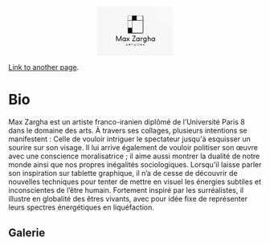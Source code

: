 <!DOCTYPE html>
<html lang="fr">
<head>
    <meta charset="UTF-8">
    <meta name="viewport" content="width=device-width, initial-scale=1.0">
    <title>En-tête avec Image</title>
    <style>
        .header-image {
            display: block;
            margin: 0 auto; /* Centre l'image horizontalement */
            max-width: 100%; /* Assure que l'image ne dépasse pas la largeur de l'écran */
            height: auto; /* Maintient le ratio de l'image */
            width: 30%; /* Réduit la taille de l'image à 50% de sa largeur originale */
        }
    </style>
</head>
<body>
    <img src="zargha site.jpg" class="header-image">
</body>
</html>



[Link to another page](./another-page.html).


# Bio

Max Zargha est un artiste franco-iranien diplômé de l’Université Paris 8 dans le domaine des arts. À travers ses collages, plusieurs intentions se manifestent : Celle de vouloir intriguer le spectateur jusqu'à esquisser un sourire sur son visage. Il lui arrive également de vouloir politiser son œuvre avec une conscience moralisatrice ; il aime aussi montrer la dualité de notre monde ainsi que nos propres inégalités sociologiques. Lorsqu'il laisse parler son inspiration sur tablette graphique, il n’a de cesse de découvrir de nouvelles techniques pour tenter de mettre en visuel les énergies subtiles et inconscientes de l’être humain. Fortement inspiré par les surréalistes, il illustre en globalité des êtres vivants, avec pour idée fixe de représenter leurs spectres énergétiques en liquéfaction.

## Galerie

<!DOCTYPE html>
<html lang="fr">
<head>
    <meta charset="UTF-8">
    <title>Galerie d'images défilante</title>
    <style>
        .carousel {
            width: 30%; /* Largeur du carrousel */
            overflow: hidden; /* Cache les images non visibles */
            margin: 20px auto; /* Centre le carrousel */
        }

        .carousel-container {
            display: flex; /* Affichage en ligne des images */
            width: 500%; /* 5 fois la largeur du carrousel pour contenir toutes les images */
            animation: slide 20s infinite; /* Animation définie ci-dessous */
        }

        .carousel-item {
            width: 20%; /* Chaque image utilise 20% de l'espace (pour 5 images) */
            flex-shrink: 0; /* Empêche le redimensionnement des images */
        }

        .carousel-item img {
            width: 100%; /* Adapte l'image à la largeur disponible */
            height: auto; /* Maintient le ratio */
        }

        /* Keyframes pour l'animation de défilement */
        @keyframes slide {
            0% { transform: translateX(0); }
            20% { transform: translateX(0); }
            25% { transform: translateX(-100%); }
            45% { transform: translateX(-100%); }
            50% { transform: translateX(-200%); }
            70% { transform: translateX(-200%); }
            75% { transform: translateX(-300%); }
            95% { transform: translateX(-300%); }
            100% { transform: translateX(-400%); }
        }
    </style>
     @keyframes slide {
            0% { transform: translateX(0); }
            100% { transform: translateX(-500%); } /* Move by total width of all images */
        }
</head>
<body>
    <div class="carousel">
        <div class="carousel-container">
            <div class="carousel-item">
                <img src="Colonel.jpg" alt="Image 1">
            </div>
            <div class="carousel-item">
                <img src="L'Autel.jpg" alt="Image 2">
            </div>
            <div class="carousel-item">
                <img src="Le Chirurgien.jpg" alt="Image 3">
            </div>
            <div class="carousel-item">
                <img src="Surréalisme.jpg" alt="Image 4">
            </div>
            <div class="carousel-item">
                <img src="Tristesse.jpg" alt="Image 5">
            </div>
        </div>
    </div>
</body>
</html>


### Header 3

```js
// Javascript code with syntax highlighting.
var fun = function lang(l) {
  dateformat.i18n = require('./lang/' + l)
  return true;
}
```

```ruby
# Ruby code with syntax highlighting
GitHubPages::Dependencies.gems.each do |gem, version|
  s.add_dependency(gem, "= #{version}")
end
```

#### Header 4

*   This is an unordered list following a header.
*   This is an unordered list following a header.
*   This is an unordered list following a header.

##### Header 5

1.  This is an ordered list following a header.
2.  This is an ordered list following a header.
3.  This is an ordered list following a header.

###### Header 6

| head1        | head two          | three |
|:-------------|:------------------|:------|
| ok           | good swedish fish | nice  |
| out of stock | good and plenty   | nice  |
| ok           | good `oreos`      | hmm   |
| ok           | good `zoute` drop | yumm  |

### There's a horizontal rule below this.

* * *

### Here is an unordered list:

*   Item foo
*   Item bar
*   Item baz
*   Item zip

### And an ordered list:

1.  Item one
1.  Item two
1.  Item three
1.  Item four

### And a nested list:

- level 1 item
  - level 2 item
  - level 2 item
    - level 3 item
    - level 3 item
- level 1 item
  - level 2 item
  - level 2 item
  - level 2 item
- level 1 item
  - level 2 item
  - level 2 item
- level 1 item

### Small image

![Octocat](https://github.githubassets.com/images/icons/emoji/octocat.png)

### Large image

![Branching](https://guides.github.com/activities/hello-world/branching.png)


### Definition lists can be used with HTML syntax.

<dl>
<dt>Name</dt>
<dd>Godzilla</dd>
<dt>Born</dt>
<dd>1952</dd>
<dt>Birthplace</dt>
<dd>Japan</dd>
<dt>Color</dt>
<dd>Green</dd>
</dl>

```
Long, single-line code blocks should not wrap. They should horizontally scroll if they are too long. This line should be long enough to demonstrate this.
